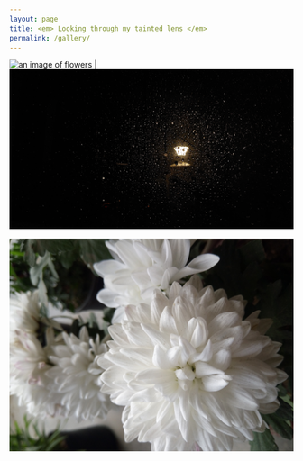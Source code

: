 ```yaml
---
layout: page
title: <em> Looking through my tainted lens </em>
permalink: /gallery/
---
```


![an image of flowers](images/20230516_182936.jpg)   |  ![lamp in night](images/20230724_203442.jpg)  

![flowers](images/IMG_20220125_150944.jpg)
